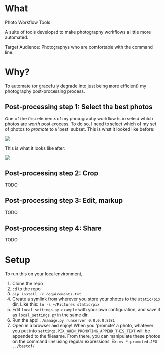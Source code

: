 # What

Photo Workflow Tools

A suite of tools developed to make photography workflows a little more automated.  

Target Audience: Photographys who are comfortable with the command line.

# Why?

To automate (or gracefully degrade into just being more efficient) my photography post-processing process.

## Post-processing step 1: Select the best photos

One of the first elements of my photography workflow is to select which photos are *worth* post-process.  To do so, I need to select which of my set of photos to *promote* to a 'best' subset.  This is what it looked like before:

<img src='http://bits.owocki.com/3e1g1Q0W2233/Screen%20Recording%202016-09-26%20at%2008.32%20AM.gif' />

This is what it looks like after:

<img src='http://bits.owocki.com/1o412G3u3G3D/Screen%20Recording%202016-09-26%20at%2008.35%20AM.gif'/>

## Post-processing step 2: Crop

TODO

## Post-processing step 3: Edit, markup

TODO

## Post-processing step 4: Share 

TODO

# Setup

To run this on your local environment,

1. Clone the repo
2. `cd` to the repo
3. `pip install -r requirements.txt`
4. Create a symlink from wherever you store your photos to the `static/pix` dir.  Like this: `ln -s ~/Pictures static/pix`
5. Edit `local_settings.py.example` with your own configuration, and save it as `local_settings.py` in the same dir.
6. Run the app! `./manage.py runserver 0.0.0.0:8081`
7. Open in a browser and enjoy! When you 'promote' a photo, whatever you put into `settings.PIX_WHEN_PROMOTING_APPEND_THIS_TEXT` will be appended to the filename.  From there, you can manipulate these photos on the command line using regular expressions.  Ex: `mv *.promoted.JPG ../bestof/`

<!-- Google Analytics -->
<img src='https://ga-beacon.appspot.com/UA-1014419-15/owocki/s3_disk_util' style='width:1px; height:1px;' >
